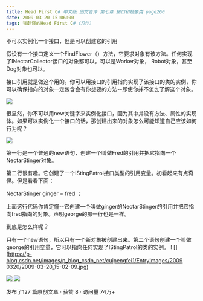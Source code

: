```yaml
---
title: Head First C# 中文版 图文皆译 第七章 接口和抽象类 page260
date: 2009-03-20 15:06:00
tags: 我翻译的Head First C#（习作）
---
```

不可以实例化一个接口，但是可以创建它的引用

  

假设有一个接口定义一个FindFlower（）方法，它要求对象有该方法。任何实现了INectarCollector接口的对象都可以。可以是Worker对象，
Robot对象，甚至Dog对象也可以。

  

接口引用就是做这个用的。你可以用接口的引用指向实现了该接口的类的实例，你可以确保指向的对象一定包含会有你想要的方法--即使你并不怎么了解这个对象。

  

![](https://p-blog.csdn.net/images/p_blog_csdn_net/cuipengfei1/EntryImages/20090320/2009-03-20_14-41-28.jpg)

很显然，你不可以用new关键字来实例化接口，因为其中并没有方法、属性的实现体。如果可以实例化一个接口的话，那创建出来的对象怎么可能知道自己应该如何行为呢？

  

![](https://p-blog.csdn.net/images/p_blog_csdn_net/cuipengfei1/EntryImages/20090320/2009-03-20_14-47-22.jpg)

第一行是一个普通的new语句，创建一个叫做Fred的引用并把它指向一个NectarStinger对象。

第二行很有趣。它创建了一个IStingPatrol接口类型的引用变量。初看起来有点奇怪。但是看看下面：

  

NectarStinger ginger = fred  ；

  

上面这行代码你肯定懂--它创建一个叫做ginger的NectarStinger的引用并把它指向fred指向的对象。声明george的那一行也是一样。

  

到底是怎么样呢？

  

只有一个new语句，所以只有一个新对象被创建出来。第二个语句创建一个叫做george的引用变量，它可以指向任何实现了IStingPatrol的类的实例。 !
[](https://p-blog.csdn.net/images/p_blog_csdn_net/cuipengfei1/EntryImages/2009
0320/2009-03-20_15-02-09.jpg)



[ ![](https://profile.csdnimg.cn/5/2/5/3_cuipengfei1)
![](https://g.csdnimg.cn/static/user-reg-year/1x/11.png)
](https://blog.csdn.net/cuipengfei1)



发布了127 篇原创文章  ·  获赞 8  ·  访问量 74万+

